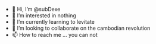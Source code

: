 - 👋 Hi, I’m @subDexe
- 👀 I’m interested in nothing
- 🌱 I’m currently learning to levitate
- 💞️ I’m looking to collaborate on the cambodian revolution
- 📫 How to reach me ... you can not

<!---
subDexe/subDexe is a ✨ special ✨ repository because its `README.md` (this file) appears on your GitHub profile.
You can click the Preview link to take a look at your changes.
--->
